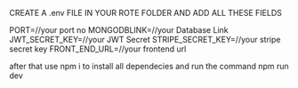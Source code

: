 CREATE A .env FILE IN YOUR ROTE FOLDER AND ADD ALL THESE FIELDS

PORT=//your port no
MONGODBLINK=//your Database Link
JWT_SECRET_KEY=//your JWT Secret
STRIPE_SECRET_KEY=//your stripe secret key
FRONT_END_URL=//your frontend url

after that use npm i to install all dependecies and run the command npm run dev
